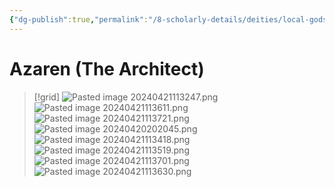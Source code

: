 ```yaml
---
{"dg-publish":true,"permalink":"/8-scholarly-details/deities/local-gods/azaren/","noteIcon":""}
---
```


# Azaren (The Architect)

>[!grid]
>![Pasted image 20240421113247.png](/img/user/x.%20Assets/Attachments/Pasted%20image%2020240421113247.png)
>![Pasted image 20240421113611.png](/img/user/x.%20Assets/Attachments/Pasted%20image%2020240421113611.png)
>![Pasted image 20240421113721.png](/img/user/x.%20Assets/Attachments/Pasted%20image%2020240421113721.png)
>![Pasted image 20240420202045.png](/img/user/x.%20Assets/Attachments/Pasted%20image%2020240420202045.png)
>![Pasted image 20240421113418.png](/img/user/x.%20Assets/Attachments/Pasted%20image%2020240421113418.png)
>![Pasted image 20240421113519.png](/img/user/x.%20Assets/Attachments/Pasted%20image%2020240421113519.png)
>![Pasted image 20240421113701.png](/img/user/x.%20Assets/Attachments/Pasted%20image%2020240421113701.png)
>![Pasted image 20240421113630.png](/img/user/x.%20Assets/Attachments/Pasted%20image%2020240421113630.png)

